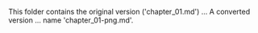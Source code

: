 This folder contains the original version ('chapter_01.md') ...
A converted version ... name 'chapter_01-png.md'.